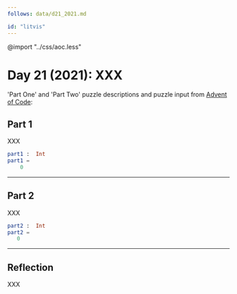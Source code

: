 ```yaml
---
follows: data/d21_2021.md

id: "litvis"
---
```


@import "../css/aoc.less"

# Day 21 (2021): XXX

'Part One' and 'Part Two' puzzle descriptions and puzzle input from [Advent of Code](https://adventofcode.com/2021/day/21):

## Part 1

XXX

```elm {l r}
part1 :  Int
part1 =
    0
```

---

## Part 2

XXX

```elm {l r}
part2 :  Int
part2 =
   0
```

---

## Reflection

XXX
